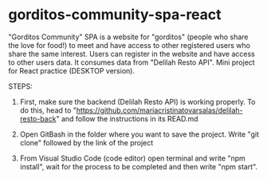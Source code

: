 # gorditos-community-spa-react

"Gorditos Community" SPA is a website for "gorditos" (people who share the love for food!) to meet and have access to other registered users who share the same interest. Users can register in the website and have access to other users data. It consumes data from "Delilah Resto API". Mini project for React practice (DESKTOP version). 

STEPS:

1) First, make sure the backend (Delilah Resto API) is working properly. To do this, head to "https://github.com/mariacristinatovarsalas/delilah-resto-back" and follow the instructions in its READ.md

2) Open GitBash in the folder where you want to save the project. Write "git clone" followed by the link of the project 

3) From Visual Studio Code (code editor) open terminal and write "npm install", wait for the process to be completed and then write "npm start".
